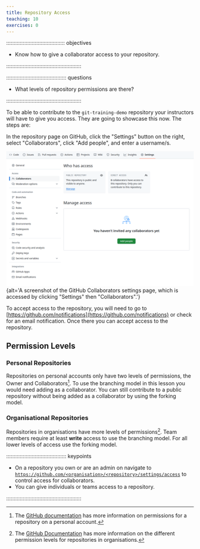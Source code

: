 ```yaml
---
title: Repository Access
teaching: 10
exercises: 0
---
```


::::::::::::::::::::::::::::::::::::::: objectives

- Know how to give a collaborator access to your repository.

::::::::::::::::::::::::::::::::::::::::::::::::::

:::::::::::::::::::::::::::::::::::::::: questions

- What levels of repository permissions are there?

::::::::::::::::::::::::::::::::::::::::::::::::::

To be able to contribute to the `git-training-demo`
repository your instructors will have to give you access.
They are going to showcase this now.
The steps are:

In the repository page on GitHub, click the "Settings"
button on the right, select "Collaborators",
click "Add people", and enter a username/s.

![A screenshot of the GitHub Collaborators settings page for a public personal repository, which is accessed by clicking "Settings" then "Collaborators".](fig/github-add-collaborators.png){alt='A screenshot of the GitHub Collaborators settings page, which is accessed by clicking "Settings" then "Collaborators".'}

To accept access to the repository, you will
need to go to [https://github.com/notifications](https://github.com/notifications)
or check for an email notification.
Once there you can accept access to the repository.

## Permission Levels

### Personal Repositories

Repositories on personal accounts only have
two levels of permissions, the Owner and Collaborators[^permission-personal].
To use the branching model in this lesson you would need
adding as a collaborator.
You can still contribute to a public repository without being added
as a collaborator by using the forking model.

[^permission-personal]: The [GitHub documentation](https://docs.github.com/en/account-and-profile/setting-up-and-managing-your-personal-account-on-github/managing-user-account-settings/permission-levels-for-a-personal-account-repository) has more information on
permissions for a repository on a personal account.

### Organisational Repositories

Repositories in organisations have more levels of permissions[^permission-org].
Team members require at least **write** access to use the branching model.
For all lower levels of access use the forking model.

[^permission-org]: The [GitHub Documentation](https://docs.github.com/en/organizations/managing-user-access-to-your-organizations-repositories/managing-repository-roles/repository-roles-for-an-organization) has more information on the 
different permission levels for repositories in organisations.

:::::::::::::::::::::::::::::::::::::::: keypoints

- On a repository you own or are an admin on navigate to
  [`https://github.com/<organisation>/<repository>/settings/access`](https://github.com/<organisation>/<repository>/settings/access)
  to control access for collaborators.
- You can give individuals or teams access to a repository.

::::::::::::::::::::::::::::::::::::::::::::::::::
